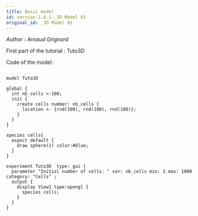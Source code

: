 ```yaml
---
title: Basic model
id: version-1.8.1-_3D Model 01
original_id: _3D Model 01
---
```




_Author : Arnaud Grignard_

First part of the tutorial : Tuto3D


Code of the model : 

```

model Tuto3D

global {
  int nb_cells <-100;	
  init { 
    create cells number: nb_cells { 
      location <- {rnd(100), rnd(100), rnd(100)};       
    } 
  }  
} 
  
species cells{                      
  aspect default {
    draw sphere(1) color:#blue;   
  }
}

experiment Tuto3D  type: gui {
  parameter "Initial number of cells: " var: nb_cells min: 1 max: 1000 category: "Cells" ;	
  output {
    display View1 type:opengl {
      species cells;
    }
  }
}
```
